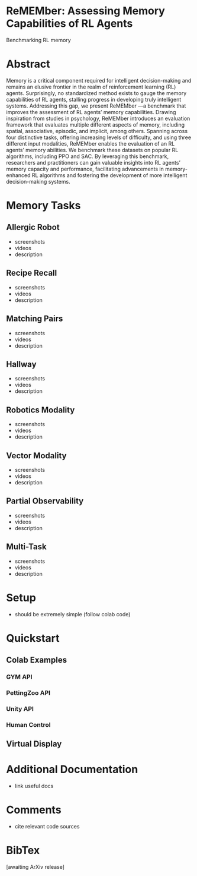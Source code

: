 # ReMEMber: Assessing Memory Capabilities of RL Agents
Benchmarking RL memory

# Abstract
Memory is a critical component required for intelligent decision-making and remains an elusive frontier in the realm of reinforcement learning (RL) agents. Surprisingly, no standardized method exists to gauge the memory capabilities of RL agents, stalling progress in developing truly intelligent systems. Addressing this gap, we present ReMEMber —a benchmark that improves the assessment of RL agents’ memory capabilities. Drawing inspiration from studies in psychology, ReMEMber introduces an evaluation framework that evaluates multiple different aspects of memory, including spatial, associative, episodic, and implicit, among others. Spanning across four distinctive tasks, offering increasing levels of difficulty, and using three different input modalities, ReMEMber enables the evaluation of an RL agents’ memory abilities. We benchmark these datasets on popular RL algorithms, including PPO and SAC. By leveraging this benchmark, researchers and practitioners can gain valuable insights into RL agents’ memory capacity and performance, facilitating advancements in memory-enhanced RL algorithms and fostering the development of more intelligent decision-making systems.

# Memory Tasks
## Allergic Robot
- screenshots
- videos
- description

## Recipe Recall
- screenshots
- videos
- description

## Matching Pairs
- screenshots
- videos
- description

## Hallway
- screenshots
- videos
- description

## Robotics Modality
- screenshots
- videos
- description

## Vector Modality
- screenshots
- videos
- description

## Partial Observability
- screenshots
- videos
- description

## Multi-Task
- screenshots
- videos
- description

# Setup
- should be extremely simple (follow colab code)

# Quickstart

## Colab Examples
### GYM API
### PettingZoo API
### Unity API
### Human Control

## Virtual Display

# Additional Documentation
- link useful docs

# Comments
- cite relevant code sources

# BibTex
[awaiting ArXiv release]
